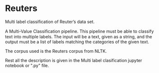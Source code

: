 # Reuters
Multi label classification of Reuter’s data set.

A Multi-Value Classiﬁcation pipeline. This pipeline must be able to classify text into multiple labels. The input will be a text, given as a string, and the output must be a list of labels matching the categories of the given text.

The corpus used is the Reuters corpus from NLTK.

Rest all the description is given in the Multi label clasification jupyter notebook or ".py" file.
